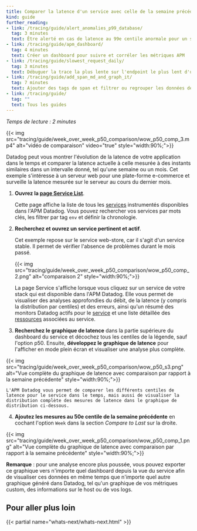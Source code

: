 ```yaml
---
title: Comparer la latence d'un service avec celle de la semaine précédente
kind: guide
further_reading:
- link: /tracing/guide/alert_anomalies_p99_database/
  tag: 3 minutes
  text: Être alerté en cas de latence au 99e centile anormale pour un service de base de données
- link: /tracing/guide/apm_dashboard/
  tag: 4 minutes
  text: Créer un dashboard pour suivre et corréler les métriques APM
- link: /tracing/guide/slowest_request_daily/
  tag: 3 minutes
  text: Débuguer la trace la plus lente sur l'endpoint le plus lent d'un service web
- link: /tracing/guide/add_span_md_and_graph_it/
  tag: 7 minutes
  text: Ajouter des tags de span et filtrer ou regrouper les données de performance de votre application
- link: /tracing/guide/
  tag: ""
  text: Tous les guides
---
```


_Temps de lecture : 2 minutes_

{{< img src="tracing/guide/week_over_week_p50_comparison/wow_p50_comp_3.mp4" alt="vidéo de comparaison" video="true" style="width:90%;">}}

Datadog peut vous montrer l'évolution de la latence de votre application dans le temps et comparer la latence actuelle à celle mesurée à des instants similaires dans un intervalle donné, tel qu'une semaine ou un mois. Cet exemple s'intéresse à un serveur web pour une plate-forme e-commerce et surveille la latence mesurée sur le serveur au cours du dernier mois.

1. **Ouvrez la [page Service List][1]**.

    Cette page affiche la liste de tous les [services][2] instrumentés disponibles dans l'APM Datadog. Vous pouvez rechercher vos services par mots clés, les filtrer par tag `env` et définir la chronologie.
2. **Recherchez et ouvrez un service pertinent et actif**.

    Cet exemple repose sur le service web-store, car il s'agit d'un service stable. Il permet de vérifier l'absence de problèmes durant le mois passé.

    {{< img src="tracing/guide/week_over_week_p50_comparison/wow_p50_comp_2.png" alt="comparaison 2" style="width:90%;">}}

    La page Service s'affiche lorsque vous cliquez sur un service de votre stack qui est disponible dans l'APM Datadog. Elle vous permet de visualiser des analyses approfondies du débit, de la latence (y compris la distribution par centiles) et des erreurs, ainsi qu'un résumé des monitors Datadog actifs pour le [service][2] et une liste détaillée des [ressources][3] associées au service.

3. **Recherchez le graphique de latence** dans la partie supérieure du dashboard du service et décochez tous les centiles de la légende, sauf l'option p50. Ensuite, **développez le graphique de latence** pour l'afficher en mode plein écran et visualiser une analyse plus complète.

{{< img src="tracing/guide/week_over_week_p50_comparison/wow_p50_s3.png" alt="Vue complète du graphique de latence avec comparaison par rapport à la semaine précédente" style="width:90%;">}}

    L'APM Datadog vous permet de comparer les différents centiles de latence pour le service dans le temps, mais aussi de visualiser la distribution complète des mesures de latence dans le graphique de distribution ci-dessous.

4. **Ajoutez les mesures au 50e centile de la semaine précédente** en cochant l'option `Week` dans la section *Compare to Last* sur la droite.

{{< img src="tracing/guide/week_over_week_p50_comparison/wow_p50_comp_1.png" alt="Vue complète du graphique de latence avec comparaison par rapport à la semaine précédente"  style="width:90%;">}}

**Remarque** : pour une analyse encore plus poussée, vous pouvez exporter ce graphique vers n'importe quel dashboard depuis la vue du service afin de visualiser ces données en même temps que n'importe quel autre graphique généré dans Datadog, tel qu'un graphique de vos métriques custom, des informations sur le host ou de vos logs.

## Pour aller plus loin

{{< partial name="whats-next/whats-next.html" >}}

[1]: https://app.datadoghq.com/apm/services
[2]: /tracing/visualization/#services
[3]: /tracing/visualization/#resources
